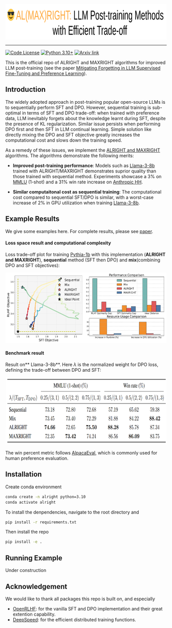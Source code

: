 <div align="center">
    <img alt="logo" src="./docs/logo.png" style="height: 110px;" />
</div>

<hr>

[![Code License](https://img.shields.io/badge/Code%20License-Apache_2.0-green.svg)](https://github.com/hanshen95/SEAL/blob/main/LICENSE) [![Python 3.10+](https://img.shields.io/badge/python-3.10+-blue.svg)](https://www.python.org/downloads/release/python-3100/)  [![Arxiv link](https://img.shields.io/badge/cs.LG-submitted-b31b1b?logo=arxiv&logoColor=red)](https://arxiv.org/)



This is the official repo of ALRIGHT and MAXRIGHT algorithms for improved LLM post-training (see the paper [Mitigating Forgetting in LLM Supervised Fine-Tuning and Preference Learning](https://arxiv.org/)).


## Introduction

The widely adopted approach in post-training popular open-source LLMs is to sequentially perform SFT and DPO. However, sequential training is sub-optimal in terms of SFT and DPO trade-off: when trained with preference data, LLM inevitably forgets about the knowledge learnt during SFT, despite the presence of KL regularization. Similar issue persists when performing DPO first and then SFT in LLM continual learning. Simple solution like directly mixing the DPO and SFT objective greatly increases the computational cost and slows down the training speed.

 As a remedy of these issues, we implement the [ALRIGHT and MAXRIGHT](https://arxiv.org/) algorithms. The algorithms demonstrate the following merits:
 
- **Improved post-training performance**: Models such as [Llama-3-8b](https://huggingface.co/collections/meta-llama/meta-llama-3-66214712577ca38149ebb2b6) trained with ALRIGHT/MAXRIGHT demonstrates suprior quality than those trained with sequential method. Experiments showcase a 3% on [MMLU](https://huggingface.co/datasets/cais/mmlu) (1-shot) and a 31% win rate increase on [Anthropic HH](https://huggingface.co/datasets/Anthropic/hh-rlhf).

- **Similar computaitonal cost as sequential training**: The computational cost compared to sequential SFT/DPO is similar, with a worst-case increase of 2% in GPU utilization when training [Llama-3-8b](https://huggingface.co/collections/meta-llama/meta-llama-3-66214712577ca38149ebb2b6).




## Example Results

We give some examples here. For complete results, please see [paper](https://arxiv.org/).

#### Loss space result and computational complexity

Loss trade-off plot for training [Pythia-1b](https://huggingface.co/EleutherAI/pythia-1b) with this implementation (**ALRIGHT and MAXRIGHT**), **sequential** method (SFT then DPO) and **mix**(combining DPO and SFT objectives):

<div align="center">
    <img alt="loss figure" src="./docs/loss_figure.png" style="height: 220px;" />
</div>

#### Benchmark result

Result on** Llama-3-8b**. Here $\lambda$ is the normalized weight for DPO loss, defining the trade-off between DPO and SFT:

<div align="center">
    <img alt="benchmark table" src="./docs/benchmark_table.png" style="height: 210px;" />
</div>

The win percent metric follows [AlpacaEval](https://github.com/tatsu-lab/alpaca_eval/tree/main?tab=readme-ov-file), which is commonly used for human preference evaluation.


## Installation

Create conda environment

```bash
conda create -n alright python=3.10
conda activate alright
```

To install the denpendencies, navigate to the root directory and
```bash
pip install -r requirements.txt 
```

Then install the repo
```bash
pip install -e .
```

## Running Example

Under construction

## Acknowledgement

We would like to thank all packages this repo is built on, and especially

- [OpenRLHF](https://github.com/OpenRLHF/OpenRLHF): for the vanilla SFT and DPO implementation and their great extention capability.
- [DeepSpeed](https://github.com/microsoft/DeepSpeed): for the efficient distributed training functions.


